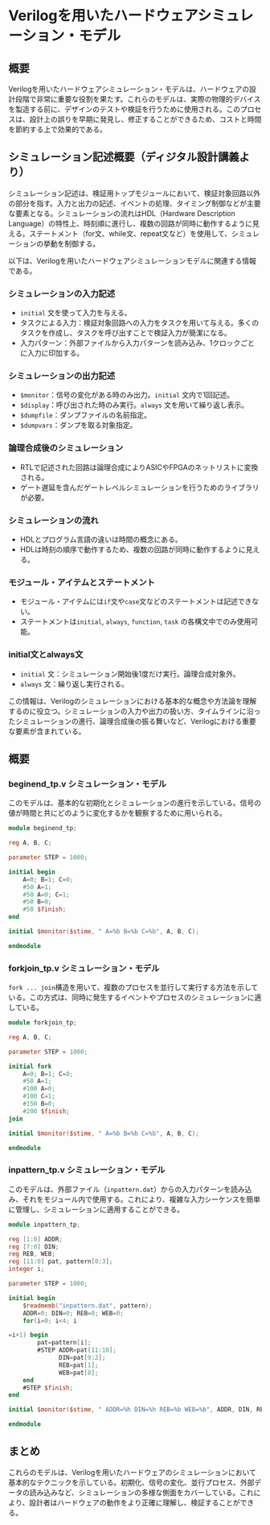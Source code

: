 # Verilogを用いたハードウェアシミュレーション・モデル

## 概要
Verilogを用いたハードウェアシミュレーション・モデルは、ハードウェアの設計段階で非常に重要な役割を果たす。これらのモデルは、実際の物理的デバイスを製造する前に、デザインのテストや検証を行うために使用される。このプロセスは、設計上の誤りを早期に発見し、修正することができるため、コストと時間を節約する上で効果的である。

## シミュレーション記述概要（ディジタル設計講義より）
シミュレーション記述は、検証用トップモジュールにおいて、検証対象回路以外の部分を指す。入力と出力の記述、イベントの処理、タイミング制御などが主要な要素となる。シミュレーションの流れはHDL（Hardware Description Language）の特性上、時刻順に進行し、複数の回路が同時に動作するように見える。ステートメント（for文、while文、repeat文など）を使用して、シミュレーションの挙動を制御する。

以下は、Verilogを用いたハードウェアシミュレーションモデルに関連する情報である。

### シミュレーションの入力記述
- `initial` 文を使って入力を与える。
- タスクによる入力：検証対象回路への入力をタスクを用いて与える。多くのタスクを作成し、タスクを呼び出すことで検証入力が簡潔になる。
- 入力パターン：外部ファイルから入力パターンを読み込み、1クロックごとに入力に印加する。

### シミュレーションの出力記述
- `$monitor`：信号の変化がある時のみ出力。`initial` 文内で1回記述。
- `$display`：呼び出された時のみ実行。`always` 文を用いて繰り返し表示。
- `$dumpfile`：ダンプファイルの名前指定。
- `$dumpvars`：ダンプを取る対象指定。

### 論理合成後のシミュレーション
- RTLで記述された回路は論理合成によりASICやFPGAのネットリストに変換される。
- ゲート遅延を含んだゲートレベルシミュレーションを行うためのライブラリが必要。

### シミュレーションの流れ
- HDLとプログラム言語の違いは時間の概念にある。
- HDLは時刻の順序で動作するため、複数の回路が同時に動作するように見える。

### モジュール・アイテムとステートメント
- モジュール・アイテムには`if`文や`case`文などのステートメントは記述できない。
- ステートメントは`initial`, `always`, `function`, `task` の各構文中でのみ使用可能。

### initial文とalways文
- `initial` 文：シミュレーション開始後1度だけ実行。論理合成対象外。
- `always` 文：繰り返し実行される。

この情報は、Verilogのシミュレーションにおける基本的な概念や方法論を理解するのに役立つ。シミュレーションの入力や出力の扱い方、タイムラインに沿ったシミュレーションの進行、論理合成後の振る舞いなど、Verilogにおける重要な要素が含まれている。

## 概要

### beginend_tp.v シミュレーション・モデル
このモデルは、基本的な初期化とシミュレーションの進行を示している。信号の値が時間と共にどのように変化するかを観察するために用いられる。

```verilog
module beginend_tp;

reg A, B, C;

parameter STEP = 1000;

initial begin
    A=0; B=1; C=0;
    #50 A=1;
    #50 A=0; C=1;
    #50 B=0;
    #50 $finish;
end

initial $monitor($stime, " A=%b B=%b C=%b", A, B, C);

endmodule
```

### forkjoin_tp.v シミュレーション・モデル
`fork ... join`構造を用いて、複数のプロセスを並行して実行する方法を示している。この方式は、同時に発生するイベントやプロセスのシミュレーションに適している。

```verilog
module forkjoin_tp;

reg A, B, C;

parameter STEP = 1000;

initial fork
    A=0; B=1; C=0;
    #50 A=1;
    #100 A=0;
    #100 C=1;
    #150 B=0;
    #200 $finish;
join

initial $monitor($stime, " A=%b B=%b C=%b", A, B, C);

endmodule
```

### inpattern_tp.v シミュレーション・モデル
このモデルは、外部ファイル（`inpattern.dat`）からの入力パターンを読み込み、それをモジュール内で使用する。これにより、複雑な入力シーケンスを簡単に管理し、シミュレーションに適用することができる。

```verilog
module inpattern_tp;

reg [1:0] ADDR;
reg [7:0] DIN;
reg REB, WEB;
reg [11:0] pat, pattern[0:3];
integer i;

parameter STEP = 1000;

initial begin
    $readmemb("inpattern.dat", pattern);
    ADDR=0; DIN=0; REB=0; WEB=0;
    for(i=0; i<4; i

=i+1) begin
        pat=pattern[i];
        #STEP ADDR=pat[11:10];
              DIN=pat[9:2];
              REB=pat[1];
              WEB=pat[0];
    end
    #STEP $finish;
end

initial $monitor($stime, " ADDR=%h DIN=%h REB=%b WEB=%b", ADDR, DIN, REB, WEB);

endmodule
```

## まとめ
これらのモデルは、Verilogを用いたハードウェアのシミュレーションにおいて基本的なテクニックを示している。初期化、信号の変化、並行プロセス、外部データの読み込みなど、シミュレーションの多様な側面をカバーしている。これにより、設計者はハードウェアの動作をより正確に理解し、検証することができる。